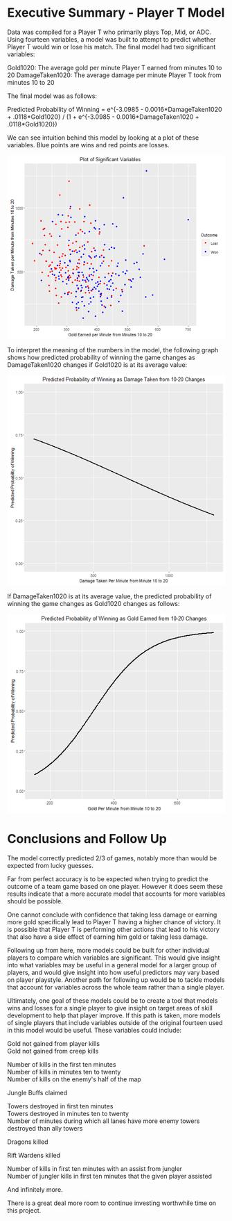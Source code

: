 # Executive Summary - Player T Model

Data was compiled for a Player T who primarily plays Top, Mid, or ADC.  Using fourteen variables, a model was built to attempt to predict whether Player T would win or lose his match.  The final model had two significant variables:

Gold1020: The average gold per minute Player T earned from minutes 10 to 20
DamageTaken1020: The average damage per minute Player T took from minutes 10 to 20

The final model was as follows:

Predicted Probability of Winning = e^{-3.0985 - 0.0016\*DamageTaken1020 + .0118\*Gold1020} / (1 + e^{-3.0985 - 0.0016\*DamageTaken1020 + .0118\*Gold1020})


We can see intuition behind this model by looking at a plot of these variables.  Blue points are wins and red points are losses.

![Player T Summary](https://github.com/GabeHinton/League-Project/blob/master/Images/Player.T.Summary.png?raw=true)


To interpret the meaning of the numbers in the model, the following graph shows how predicted probability of winning the game changes as DamageTaken1020 changes if Gold1020 is at its average value:

![Player T DamageTaken1020](https://github.com/GabeHinton/League-Project/blob/master/Images/Player.T.DamageTaken1020.png?raw=true)


If DamageTaken1020 is at its average value, the predicted probability of winning the game changes as Gold1020 changes as follows:

![Player T Gold1020](https://github.com/GabeHinton/League-Project/blob/master/Images/Player.T.Gold1020.png?raw=true)


# Conclusions and Follow Up

The model correctly predicted 2/3 of games, notably more than would be expected from lucky guesses.

Far from perfect accuracy is to be expected when trying to predict the outcome of a team game based on one player.  However it does seem these results indicate that a more accurate model that accounts for more variables should be possible.

One cannot conclude with confidence that taking less damage or earning more gold specifically lead to Player T having a higher chance of victory.  It is possible that Player T is performing other actions that lead to his victory that also have a side effect of earning him gold or taking less damage.  

Following up from here, more models could be built for other individual players to compare which variables are significant.  This would give insight into what variables may be useful in a general model for a larger group of players, and would give insight into how useful predictors may vary based on player playstyle.  Another path for following up would be to tackle models that account for variables across the whole team rather than a single player.

Ultimately, one goal of these models could be to create a tool that models wins and losses for a single player to give insight on target areas of skill development to help that player improve.  If this path is taken, more models of single players that include variables outside of the original fourteen used in this model would be useful.  These variables could include:

Gold not gained from player kills  
Gold not gained from creep kills  

Number of kills in the first ten minutes  
Number of kills in minutes ten to twenty  
Number of kills on the enemy's half of the map  

Jungle Buffs claimed  

Towers destroyed in first ten minutes  
Towers destroyed in minutes ten to twenty  
Number of minutes during which all lanes have more enemy towers destroyed than ally towers  

Dragons killed  

Rift Wardens killed  

Number of kills in first ten minutes with an assist from jungler  
Number of jungler kills in first ten minutes that the given player assisted  

And infinitely more.


There is a great deal more room to continue investing worthwhile time on this project.
